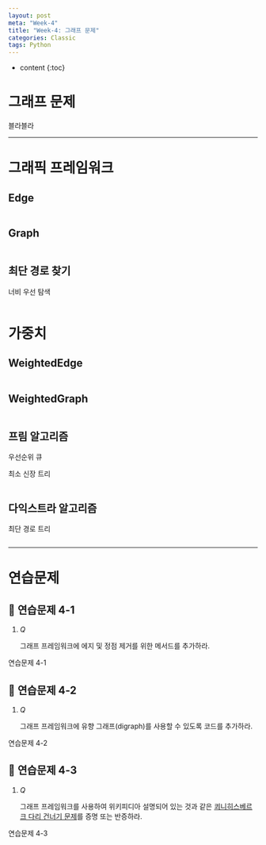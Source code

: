 ```yaml
---
layout: post
meta: "Week-4"
title: "Week-4: 그래프 문제"
categories: Classic
tags: Python
---
```


* content
{:toc}
# 그래프 문제

블라블라

---

# 그래픽 프레임워크

## Edge

```python
```



## Graph

```python
```



## 최단 경로 찾기

너비 우선 탐색

```python
```



# 가중치

## WeightedEdge

```python
```



## WeightedGraph

```python
```



## 프림 알고리즘

우선순위 큐

최소 신장 트리

```python
```



## 다익스트라 알고리즘

최단 경로 트리

```python
```



---

# 연습문제

## 📝 연습문제 4-1

1. *Q*

   그래프 프레임워크에 에지 및 정점 제거를 위한 메서드를 추가하라.

연습문제 4-1

## 📝 연습문제 4-2

1. *Q*

   그래프 프레임워크에 유향 그래프(digraph)를 사용할 수 있도록 코드를 추가하라.

연습문제 4-2

## 📝 연습문제 4-3

1. *Q*

   그래프 프레임워크를 사용하여 위키피디아 설명되어 있는 것과 같은 [쾨니히스베르크 다리 건너기 문제](https://namu.wiki/w/%EC%BE%A8%EB%8B%88%ED%9E%88%EC%8A%A4%EB%B2%A0%EB%A5%B4%ED%81%AC%20%EB%8B%A4%EB%A6%AC%20%EA%B1%B4%EB%84%88%EA%B8%B0%20%EB%AC%B8%EC%A0%9C)를 증명 또는 반증하라.

연습문제 4-3


